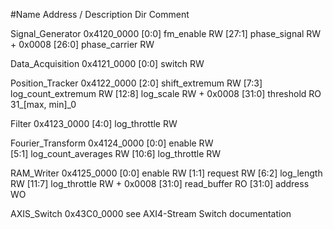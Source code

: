 #Name                Address / Description  Dir    Comment

Signal_Generator    0x4120_0000
    [0:0]           fm_enable               RW
    [27:1]          phase_signal            RW
    + 0x0008
    [26:0]          phase_carrier           RW

Data_Acquisition    0x4121_0000
    [0:0]           switch                  RW

Position_Tracker    0x4122_0000
    [2:0]           shift_extremum          RW
    [7:3]           log_count_extremum      RW
    [12:8]          log_scale               RW
    + 0x0008 
    [31:0]          threshold               RO     31_[max, min]_0

Filter              0x4123_0000
    [4:0]           log_throttle            RW

Fourier_Transform   0x4124_0000
    [0:0]           enable                  RW      
    [5:1]           log_count_averages      RW
    [10:6]          log_throttle            RW      

RAM_Writer          0x4125_0000
    [0:0]           enable                  RW
    [1:1]           request                 RW
    [6:2]           log_length              RW
    [11:7]          log_throttle            RW
    + 0x0008
    [31:0]          read_buffer             RO
    [31:0]          address                 WO

AXIS_Switch         0x43C0_0000                    see AXI4-Stream Switch documentation